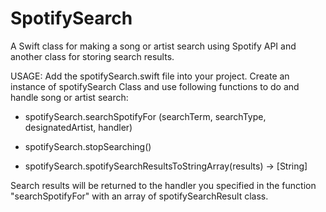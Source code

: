 # SpotifySearch
A Swift class for making a song or artist search using Spotify API and another class for storing search results.

USAGE:
Add the spotifySearch.swift file into your project.
Create an instance of spotifySearch Class and use following functions to do and handle song or artist search:

- spotifySearch.searchSpotifyFor (searchTerm, searchType, designatedArtist, handler)
 
- spotifySearch.stopSearching()

- spotifySearch.spotifySearchResultsToStringArray(results) -> [String]

Search results will be returned to the handler you specified in the function "searchSpotifyFor" with an array of spotifySearchResult class.
